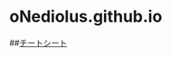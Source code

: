# oNediolus.github.io
##[チートシート](https://qiita.com/Qiita/items/c686397e4a0f4f11683d)

[def]: https://files.slack.com/files-pri/T01UUTYEL9Y-F047TUNAM4L/img_5870.png "初音ミク"

